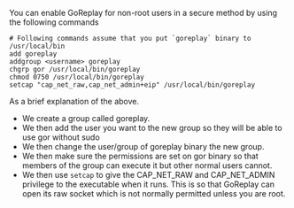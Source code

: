 You can enable GoReplay for non-root users in a secure method by using the following commands

``` 
# Following commands assume that you put `goreplay` binary to /usr/local/bin
add goreplay
addgroup <username> goreplay
chgrp gor /usr/local/bin/goreplay
chmod 0750 /usr/local/bin/goreplay
setcap "cap_net_raw,cap_net_admin+eip" /usr/local/bin/goreplay
```
 
As a brief explanation of the above.
* We create a group called goreplay. 
* We then add the user you want to the new group so they will be able to use gor without sudo
* We then change the user/group of goreplay binary the new group.
* We then make sure the permissions are set on gor binary so that members of the group can execute it but other normal users cannot.
* We then use `setcap` to give the CAP_NET_RAW and CAP_NET_ADMIN privilege to the executable when it runs. This is so that GoReplay can open its raw socket which is not normally permitted unless you are root.
